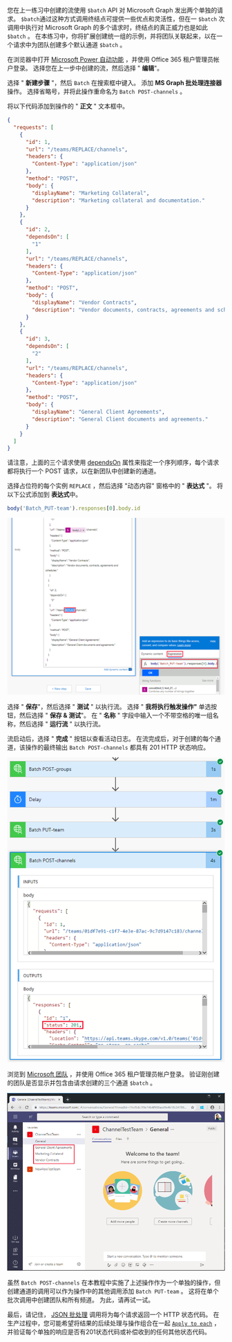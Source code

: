<!-- markdownlint-disable MD002 MD041 -->

您在上一练习中创建的流使用 `$batch` API 对 Microsoft Graph 发出两个单独的请求。 `$batch`通过这种方式调用终结点可提供一些优点和灵活性，但在一 `$batch` 次调用中执行对 Microsoft Graph 的多个请求时，终结点的真正威力也是如此 `$batch` 。 在本练习中，你将扩展创建统一组的示例，并将团队关联起来，以在一个请求中为团队创建多个默认通道 `$batch` 。

在浏览器中打开 [Microsoft Power 自动功能](https://flow.microsoft.com) ，并使用 Office 365 租户管理员帐户登录。 选择您在上一步中创建的流，然后选择 " **编辑**"。

选择 " **新建步骤** "，然后 `Batch` 在搜索框中键入。 添加 **MS Graph 批处理连接器** 操作。 选择省略号，并将此操作重命名为 `Batch POST-channels` 。

将以下代码添加到操作的 " **正文** " 文本框中。

```json
{
  "requests": [
    {
      "id": 1,
      "url": "/teams/REPLACE/channels",
      "headers": {
        "Content-Type": "application/json"
      },
      "method": "POST",
      "body": {
        "displayName": "Marketing Collateral",
        "description": "Marketing collateral and documentation."
      }
    },
    {
      "id": 2,
      "dependsOn": [
        "1"
      ],
      "url": "/teams/REPLACE/channels",
      "headers": {
        "Content-Type": "application/json"
      },
      "method": "POST",
      "body": {
        "displayName": "Vendor Contracts",
        "description": "Vendor documents, contracts, agreements and schedules."
      }
    },
    {
      "id": 3,
      "dependsOn": [
        "2"
      ],
      "url": "/teams/REPLACE/channels",
      "headers": {
        "Content-Type": "application/json"
      },
      "method": "POST",
      "body": {
        "displayName": "General Client Agreements",
        "description": "General Client documents and agreements."
      }
    }
  ]
}
```

请注意，上面的三个请求使用 [dependsOn](https://docs.microsoft.com/graph/json-batching#sequencing-requests-with-the-dependson-property) 属性来指定一个序列顺序，每个请求都将执行一个 POST 请求，以在新团队中创建新的通道。

选择占位符的每个实例 `REPLACE` ，然后选择 "动态内容" 窗格中的 " **表达式** "。 将以下公式添加到 **表达式**中。

```js
body('Batch_PUT-team').responses[0].body.id
```

![动态内容窗格中的表达式的屏幕截图](./images/dynamic-expression.png)

选择 " **保存**"，然后选择 " **测试** " 以执行流。 选择 " **我将执行触发操作"** 单选按钮，然后选择 " **保存 & 测试**"。 在 " **名称** " 字段中输入一个不带空格的唯一组名称，然后选择 " **运行流** " 以执行流。

流启动后，选择 " **完成** " 按钮以查看活动日志。 在流完成后，对于创建的每个通道，该操作的最终输出 `Batch POST-channels` 都具有 201 HTTP 状态响应。

![成功流活动日志的屏幕截图](./images/batch-success.png)

浏览到 [Microsoft 团队](https://teams.microsoft.com) ，并使用 Office 365 租户管理员帐户登录。 验证刚创建的团队是否显示并包含由请求创建的三个通道 `$batch` 。

![显示新团队和频道的团队应用程序的屏幕截图](./images/team-channels.png)

虽然 `Batch POST-channels` 在本教程中实施了上述操作作为一个单独的操作，但创建通道的调用可以作为操作中的其他调用添加 `Batch PUT-team` 。 这将在单个批次调用中创建团队和所有频道。 为此，请再试一试。

最后，请记住， [JSON 批处理](https://docs.microsoft.com/graph/json-batching) 调用将为每个请求返回一个 HTTP 状态代码。 在生产过程中，您可能希望将结果的后续处理与操作组合在一起 [`Apply to each`](https://docs.microsoft.com/power-automate/apply-to-each) ，并验证每个单独的响应是否有201状态代码或补偿收到的任何其他状态代码。
